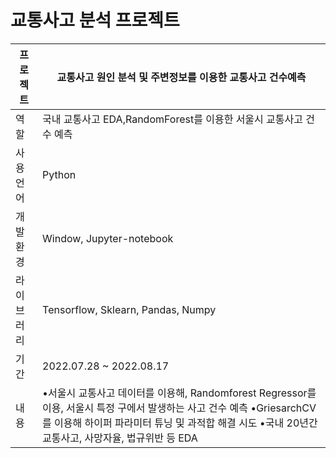 # 교통사고 분석 프로젝트

| 프로젝트 | 교통사고 원인 분석 및 주변정보를 이용한 교통사고 건수예측 | 
|------- | ------- |
| 역할 | 국내 교통사고 EDA,RandomForest를 이용한 서울시 교통사고 건수 예측|
| 사용언어 | Python |
| 개발환경 | Window, Jupyter-notebook |
| 라이브러리 | Tensorflow, Sklearn, Pandas, Numpy |
| 기간 | 2022.07.28 ~ 2022.08.17 |
| 내용 | •서울시 교통사고 데이터를 이용해, Randomforest Regressor를 이용, 서울시 특정 구에서 발생하는 사고 건수 예측 •GriesarchCV를 이용해 하이퍼 파라미터 튜닝 및 과적합 해결 시도 •국내 20년간 교통사고, 사망자율, 법규위반 등 EDA |
